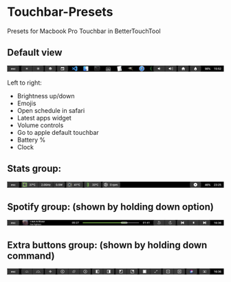 # Touchbar-Presets
Presets for Macbook Pro Touchbar in BetterTouchTool

## Default view

![Default](/Default/Screenshots/Default.png)

Left to right:
- Brightness up/down
- Emojis
- Open schedule in safari
- Latest apps widget
- Volume controls
- Go to apple default touchbar
- Battery %
- Clock

## Stats group:
![Stats](/Default/Screenshots/Stats.png)

## Spotify group: (shown by holding down option)
![spotify](/Default/Screenshots/spotify.png)

## Extra buttons group: (shown by holding down command)
![utility](/Default/Screenshots/utility.png)

